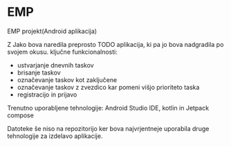 # EMP
EMP projekt(Android aplikacija)

Z Jako bova naredila preprosto TODO aplikacija, ki pa jo bova nadgradila po svojem okusu.
ključne funkcionalnosti:
- ustvarjanje dnevnih taskov
- brisanje taskov
- označevanje taskov kot zaključene
- označevanje taskov z zvezdico kar pomeni višjo prioriteto taska
- registracijo in prijavo
  
Trenutno uporabljene tehnologije: Android Studio IDE, kotlin in Jetpack compose

Datoteke še niso na repozitorijo ker bova najvrjentneje uporabila druge tehnologije za izdelavo aplikacije. 

